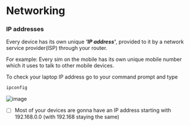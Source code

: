 # Networking

### IP addresses
Every device has its own unique **_'IP address'_**, provided to it by a network service provider(ISP) through your router.

For example: Every sim on the mobile has its own unique mobile number which it uses to talk to other mobile devices.

To check your laptop IP address go to your command prompt and type 
```cmd
ipconfig
```

![image](https://github.com/Erkesto/practice/assets/62474995/594b8ac0-a680-454c-8331-cfa26cba9194)
- [ ] Most of your devices are gonna have  an IP address starting with 192.168.0.0 (with 192.168 staying the same)

